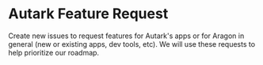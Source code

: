 # Autark Feature Request
Create new issues to request features for Autark's apps or for Aragon in general (new or existing apps, dev tools, etc). We will use these requests to help prioritize our roadmap.
